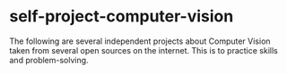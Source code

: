 # self-project-computer-vision
The following are several independent projects about Computer Vision taken from several open sources on the internet. This is to practice skills and problem-solving.
